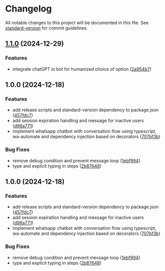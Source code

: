 # Changelog

All notable changes to this project will be documented in this file. See [standard-version](https://github.com/conventional-changelog/standard-version) for commit guidelines.

## [1.1.0](https://github.com/kaualandi/bot-whatsapp-flow/compare/v1.0.0...v1.1.0) (2024-12-29)


### Features

* integrate chatGPT in bot for humanized choice of option ([2a954b7](https://github.com/kaualandi/bot-whatsapp-flow/commit/2a954b7b87f5df32dfbb20c3061681b4ceeb87bd))

## 1.0.0 (2024-12-18)


### Features

* add release scripts and standard-version dependency to package.json ([457fdc7](https://github.com/kaualandi/bot-whatsapp-flow/commit/457fdc772df74d904170cba99a0da3908efe2af3))
* add session expiration handling and message for inactive users ([d98a771](https://github.com/kaualandi/bot-whatsapp-flow/commit/d98a771cd3d660caa1368f0f0fd2f766dc851c05))
* implement whatsapp chatbot with conversation flow using typescript, wa-automate and dependency injection based on decorators ([707bf3b](https://github.com/kaualandi/bot-whatsapp-flow/commit/707bf3b4ddf8fff406806017814de56035b800f5))


### Bug Fixes

* remove debug condition and prevent message loop ([1ebf994](https://github.com/kaualandi/bot-whatsapp-flow/commit/1ebf99432420ca61c92a1be3c3b9005ed3eb0043))
* type and explicit typing in steps ([2b87648](https://github.com/kaualandi/bot-whatsapp-flow/commit/2b8764852160c1f119f6235755f5d50268d7be46))

## 1.0.0 (2024-12-18)

### Features

- add release scripts and standard-version dependency to package.json ([457fdc7](https://github.com/kaualandi/bot-whatsapp-flow/commit/457fdc772df74d904170cba99a0da3908efe2af3))
- add session expiration handling and message for inactive users ([d98a771](https://github.com/kaualandi/bot-whatsapp-flow/commit/d98a771cd3d660caa1368f0f0fd2f766dc851c05))
- implement whatsapp chatbot with conversation flow using typescript, wa-automate and dependency injection based on decorators ([707bf3b](https://github.com/kaualandi/bot-whatsapp-flow/commit/707bf3b4ddf8fff406806017814de56035b800f5))

### Bug Fixes

- remove debug condition and prevent message loop ([1ebf994](https://github.com/kaualandi/bot-whatsapp-flow/commit/1ebf99432420ca61c92a1be3c3b9005ed3eb0043))
- type and explicit typing in steps ([2b87648](https://github.com/kaualandi/bot-whatsapp-flow/commit/2b8764852160c1f119f6235755f5d50268d7be46))

